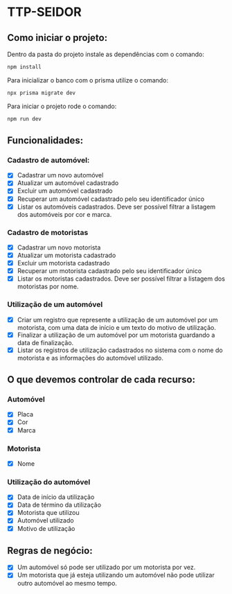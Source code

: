 # TTP-SEIDOR
## Como iniciar o projeto:

Dentro da pasta do projeto instale as dependências com o comando:

```bash
npm install
```

Para inicializar o banco com o prisma utilize o comando:

```bash
npx prisma migrate dev
```
Para iniciar o projeto rode o comando:

```bash
npm run dev
```

## Funcionalidades:
### Cadastro de automóvel:
- [x] Cadastrar um novo automóvel
- [x] Atualizar um automóvel cadastrado
- [x] Excluir um automóvel cadastrado
- [x] Recuperar um automóvel cadastrado pelo seu identificador único
- [x] Listar os automóveis cadastrados. Deve ser possível filtrar a listagem dos automóveis por cor e marca.

### Cadastro de motoristas
- [x] Cadastrar um novo motorista
- [x] Atualizar um motorista cadastrado
- [x] Excluir um motorista cadastrado
- [x] Recuperar um motorista cadastrado pelo seu identificador único
- [x] Listar os motoristas cadastrados. Deve ser possível filtrar a listagem dos motoristas por nome.

### Utilização de um automóvel
- [x] Criar um registro que represente a utilização de um automóvel por um motorista, com uma data de início e um texto do motivo de utilização.
- [x] Finalizar a utilização de um automóvel por um motorista guardando a data de finalização.
- [x] Listar os registros de utilização cadastrados no sistema com o nome do motorista e as informações do automóvel utilizado.

## O que devemos controlar de cada recurso:
### Automóvel
- [x] Placa
- [x] Cor
- [x] Marca
### Motorista
- [x] Nome
### Utilização do automóvel
- [x] Data de início da utilização
- [x] Data de término da utilização
- [x] Motorista que utilizou
- [x] Automóvel utilizado
- [x] Motivo de utilização

## Regras de negócio: 
- [x] Um automóvel só pode ser utilizado por um motorista por vez. 
- [x] Um motorista que já esteja utilizando um automóvel não pode utilizar outro automóvel ao mesmo tempo.
